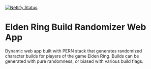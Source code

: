 [![Netlify Status](https://api.netlify.com/api/v1/badges/9c69a98f-19cb-4a61-9c64-6be7028b0596/deploy-status)](https://app.netlify.com/sites/elden-randomizer/deploys)
# Elden Ring Build Randomizer Web App
Dynamic web app built with PERN stack that generates randomized character builds for players of the game Elden Ring. Builds can be generated with pure randomness, or biased with various build flags.

